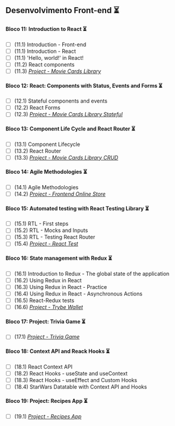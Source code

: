 ## Desenvolvimento Front-end :hourglass_flowing_sand:

#### Bloco 11: Introduction to React :hourglass_flowing_sand:
- [ ] (11.1) Introduction - Front-end
- [ ] (11.1) Introduction - React
- [ ] (11.1) 'Hello, world!' in React!
- [ ] (11.2) React components
- [ ] (11.3) _[Project - Movie Cards Library]()_

#### Bloco 12: React: Components with Status, Events and Forms :hourglass_flowing_sand:
- [ ] (12.1) Stateful components and events
- [ ] (12.2) React Forms
- [ ] (12.3) _[Project - Movie Cards Library Stateful]()_

#### Bloco 13: Component Life Cycle and React Router :hourglass_flowing_sand:
- [ ] (13.1) Component Lifecycle
- [ ] (13.2) React Router
- [ ] (13.3) _[Project - Movie Cards Library CRUD]()_

#### Bloco 14: Agile Methodologies :hourglass_flowing_sand:
- [ ] (14.1) Agile Methodologies
- [ ] (14.2) _[Project - Frontend Online Store]()_

#### Bloco 15: Automated testing with React Testing Library :hourglass_flowing_sand:
- [ ] (15.1) RTL - First steps
- [ ] (15.2) RTL - Mocks and Inputs
- [ ] (15.3) RTL - Testing React Router
- [ ] (15.4) _[Project - React Test]()_

#### Bloco 16: State management with Redux :hourglass_flowing_sand:
- [ ] (16.1) Introduction to Redux - The global state of the application
- [ ] (16.2) Using Redux in React
- [ ] (16.3) Using Redux in React - Practice
- [ ] (16.4) Using Redux in React - Asynchronous Actions
- [ ] (16.5) React-Redux tests
- [ ] (16.6) _[Project - Trybe Wallet]()_

#### Bloco 17: Project: Trivia Game :hourglass_flowing_sand:
- [ ] (17.1) _[Project - Trivia Game]()_

#### Bloco 18: Context API and Reack Hooks :hourglass_flowing_sand:
- [ ] (18.1) React Context API
- [ ] (18.2) React Hooks - useState and useContext
- [ ] (18.3) React Hooks - useEffect and Custom Hooks
- [ ] (18.4) StarWars Datatable with Context API and Hooks

#### Bloco 19: Project: Recipes App :hourglass_flowing_sand:
- [ ] (19.1) _[Project - Recipes App]()_
